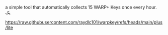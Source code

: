 
a simple tool that automatically collects 15 WARP+ Keys once every hour.<br>
یک

https://raw.githubusercontent.com/raydlc101/warpkey/refs/heads/main/plus/lite




